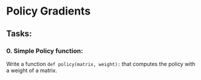 # Policy Gradients

## Tasks:

### 0. Simple Policy function:
Write a function ``def policy(matrix, weight):`` that computes the policy with a weight of a matrix.

###
###
###